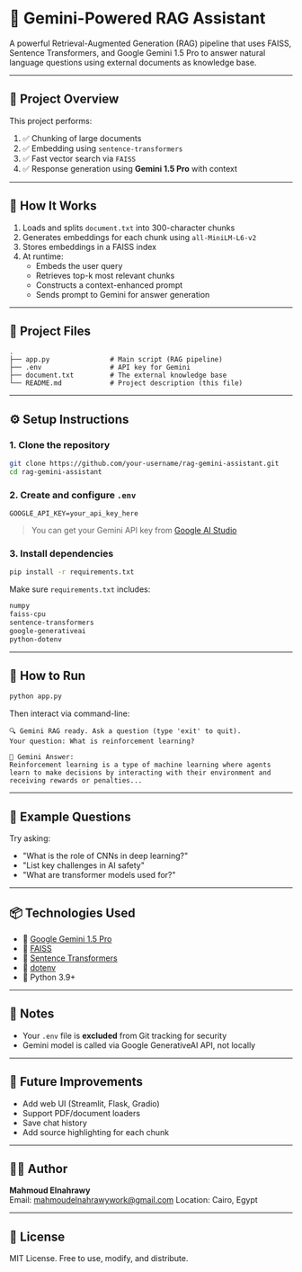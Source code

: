 # 🤖 Gemini-Powered RAG Assistant

A powerful Retrieval-Augmented Generation (RAG) pipeline that uses FAISS, Sentence Transformers, and Google Gemini 1.5 Pro to answer natural language questions using external documents as knowledge base.

---

## 📂 Project Overview

This project performs:

1. ✅ Chunking of large documents  
2. ✅ Embedding using `sentence-transformers`  
3. ✅ Fast vector search via `FAISS`  
4. ✅ Response generation using **Gemini 1.5 Pro** with context

---

## 🚀 How It Works

1. Loads and splits `document.txt` into 300-character chunks  
2. Generates embeddings for each chunk using `all-MiniLM-L6-v2`  
3. Stores embeddings in a FAISS index  
4. At runtime:
   - Embeds the user query
   - Retrieves top-k most relevant chunks
   - Constructs a context-enhanced prompt
   - Sends prompt to Gemini for answer generation

---

## 📁 Project Files

```
.
├── app.py               # Main script (RAG pipeline)
├── .env                 # API key for Gemini
├── document.txt         # The external knowledge base
└── README.md            # Project description (this file)
```

---

## ⚙️ Setup Instructions

### 1. Clone the repository
```bash
git clone https://github.com/your-username/rag-gemini-assistant.git
cd rag-gemini-assistant
```

### 2. Create and configure `.env`

```env
GOOGLE_API_KEY=your_api_key_here
```

> You can get your Gemini API key from [Google AI Studio](https://makersuite.google.com/app)

### 3. Install dependencies

```bash
pip install -r requirements.txt
```

Make sure `requirements.txt` includes:
```txt
numpy
faiss-cpu
sentence-transformers
google-generativeai
python-dotenv
```

---

## 🧠 How to Run

```bash
python app.py
```

Then interact via command-line:

```
🔍 Gemini RAG ready. Ask a question (type 'exit' to quit).
Your question: What is reinforcement learning?

🧠 Gemini Answer:
Reinforcement learning is a type of machine learning where agents learn to make decisions by interacting with their environment and receiving rewards or penalties...
```

---

## 🧪 Example Questions

Try asking:

- "What is the role of CNNs in deep learning?"
- "List key challenges in AI safety"
- "What are transformer models used for?"

---

## 📦 Technologies Used

- 🧠 [Google Gemini 1.5 Pro](https://ai.google.dev/)
- 🧮 [FAISS](https://github.com/facebookresearch/faiss)
- 💬 [Sentence Transformers](https://www.sbert.net/)
- 🧾 [dotenv](https://pypi.org/project/python-dotenv/)
- 🐍 Python 3.9+

---

## 🔐 Notes

- Your `.env` file is **excluded** from Git tracking for security
- Gemini model is called via Google GenerativeAI API, not locally

---

## 📌 Future Improvements

- Add web UI (Streamlit, Flask, Gradio)
- Support PDF/document loaders
- Save chat history
- Add source highlighting for each chunk

---

## 🧑‍💻 Author

**Mahmoud Elnahrawy**  
Email: mahmoudelnahrawywork@gmail.com
Location: Cairo, Egypt

---

## 🪪 License

MIT License. Free to use, modify, and distribute.
